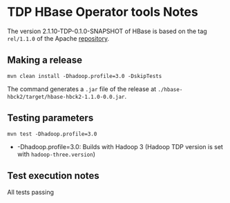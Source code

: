 # TDP HBase Operator tools Notes

The version 2.1.10-TDP-0.1.0-SNAPSHOT of HBase is based on the tag `rel/1.1.0` of the Apache [repository](https://github.com/apache/hbase-operator-tools/tree/rel/1.1.0).

## Making a release

```
mvn clean install -Dhadoop.profile=3.0 -DskipTests
```

The command generates a `.jar` file of the release at `./hbase-hbck2/target/hbase-hbck2-1.1.0-0.0.jar`. 

## Testing parameters

```
mvn test -Dhadoop.profile=3.0
```

- -Dhadoop.profile=3.0: Builds with Hadoop 3 (Hadoop TDP version is set with `hadoop-three.version`)

## Test execution notes

All tests passing
